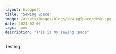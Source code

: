 ```yaml
---
layout: blogpost
title: "Sewing Space"
image: /assets/images/blogs/sewingSpace/desk.jpg
date: 2021-02-06
tags: none
description: "This is my sewing space"
---
```


Testing
